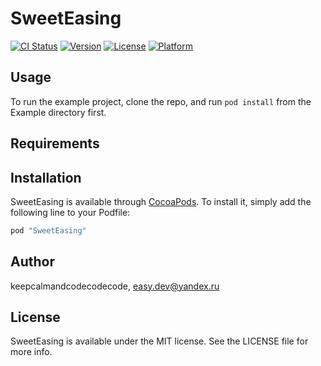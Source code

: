 # SweetEasing

[![CI Status](http://img.shields.io/travis/keepcalmandcodecodecode/SweetEasing.svg?style=flat)](https://travis-ci.org/keepcalmandcodecodecode/SweetEasing)
[![Version](https://img.shields.io/cocoapods/v/SweetEasing.svg?style=flat)](http://cocoapods.org/pods/SweetEasing)
[![License](https://img.shields.io/cocoapods/l/SweetEasing.svg?style=flat)](http://cocoapods.org/pods/SweetEasing)
[![Platform](https://img.shields.io/cocoapods/p/SweetEasing.svg?style=flat)](http://cocoapods.org/pods/SweetEasing)

## Usage

To run the example project, clone the repo, and run `pod install` from the Example directory first.

## Requirements

## Installation

SweetEasing is available through [CocoaPods](http://cocoapods.org). To install
it, simply add the following line to your Podfile:

```ruby
pod "SweetEasing"
```

## Author

keepcalmandcodecodecode, easy.dev@yandex.ru

## License

SweetEasing is available under the MIT license. See the LICENSE file for more info.

